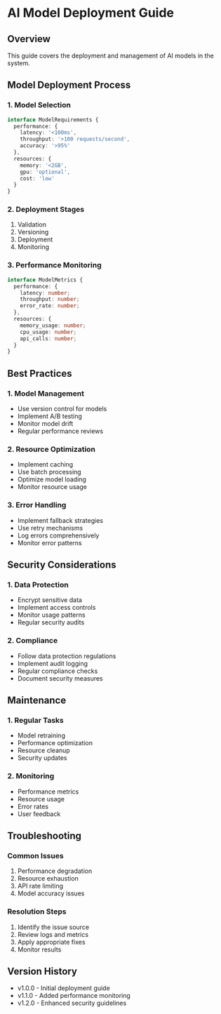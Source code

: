 # AI Model Deployment Guide

## Overview
This guide covers the deployment and management of AI models in the system.

## Model Deployment Process

### 1. Model Selection
```typescript
interface ModelRequirements {
  performance: {
    latency: '<100ms',
    throughput: '>100 requests/second',
    accuracy: '>95%'
  },
  resources: {
    memory: '<2GB',
    gpu: 'optional',
    cost: 'low'
  }
}
```

### 2. Deployment Stages
1. Validation
2. Versioning
3. Deployment
4. Monitoring

### 3. Performance Monitoring
```typescript
interface ModelMetrics {
  performance: {
    latency: number;
    throughput: number;
    error_rate: number;
  },
  resources: {
    memory_usage: number;
    cpu_usage: number;
    api_calls: number;
  }
}
```

## Best Practices

### 1. Model Management
- Use version control for models
- Implement A/B testing
- Monitor model drift
- Regular performance reviews

### 2. Resource Optimization
- Implement caching
- Use batch processing
- Optimize model loading
- Monitor resource usage

### 3. Error Handling
- Implement fallback strategies
- Use retry mechanisms
- Log errors comprehensively
- Monitor error patterns

## Security Considerations

### 1. Data Protection
- Encrypt sensitive data
- Implement access controls
- Monitor usage patterns
- Regular security audits

### 2. Compliance
- Follow data protection regulations
- Implement audit logging
- Regular compliance checks
- Document security measures

## Maintenance

### 1. Regular Tasks
- Model retraining
- Performance optimization
- Resource cleanup
- Security updates

### 2. Monitoring
- Performance metrics
- Resource usage
- Error rates
- User feedback

## Troubleshooting

### Common Issues
1. Performance degradation
2. Resource exhaustion
3. API rate limiting
4. Model accuracy issues

### Resolution Steps
1. Identify the issue source
2. Review logs and metrics
3. Apply appropriate fixes
4. Monitor results

## Version History
- v1.0.0 - Initial deployment guide
- v1.1.0 - Added performance monitoring
- v1.2.0 - Enhanced security guidelines
